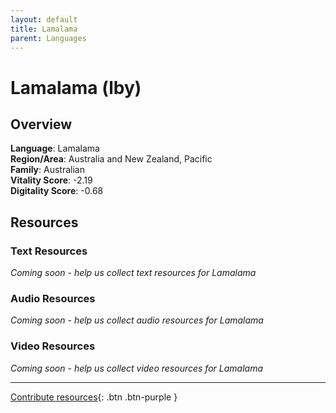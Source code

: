 ```yaml
---
layout: default
title: Lamalama
parent: Languages
---
```


# Lamalama (lby)

## Overview

**Language**: Lamalama  
**Region/Area**: Australia and New Zealand, Pacific  
**Family**: Australian  
**Vitality Score**: -2.19  
**Digitality Score**: -0.68  

## Resources

### Text Resources
*Coming soon - help us collect text resources for Lamalama*

### Audio Resources
*Coming soon - help us collect audio resources for Lamalama*

### Video Resources
*Coming soon - help us collect video resources for Lamalama*

---

[Contribute resources](https://fairtrain.github.io/){: .btn .btn-purple }
